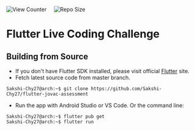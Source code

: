 ![View Counter](https://komarev.com/ghpvc/?username=flutter-jovac-assessment&label=View%20Counter&color=red&style=flat) &nbsp; &nbsp; ![Repo Size](https://img.shields.io/github/repo-size/Sakshi-Chy27/flutter-jovac-assessment?color=blue)

# Flutter Live Coding Challenge

<!-- A new Flutter project for JoVAC Assessment.

# 📱 App UI

 <details>
    <summary> Click here to expand </summary>
        <p align="center">
            <img src="https://github.com/Sakshi-Chy27/flutter-jovac-assessment/blob/master/assets/github_readme/app_ui.gif?raw=true" width="300" />
        </p>
</details> -->


## Building from Source

- If you don't have Flutter SDK installed, please visit official [Flutter](https://flutter.dev/) site.
- Fetch latest source code from master branch.

```console
Sakshi-Chy27@arch:~$ git clone https://github.com/Sakshi-Chy27/flutter-jovac-assessment
```

- Run the app with Android Studio or VS Code. Or the command line:

```console
Sakshi-Chy27@arch:~$ flutter pub get
Sakshi-Chy27@arch:~$ flutter run
```